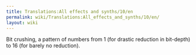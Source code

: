 ```yaml
---
title: Translations:All effects and synths/10/en
permalink: wiki/Translations:All_effects_and_synths/10/en/
layout: wiki
---
```


Bit crushing, a pattern of numbers from 1 (for drastic reduction in
bit-depth) to 16 (for barely no reduction).
